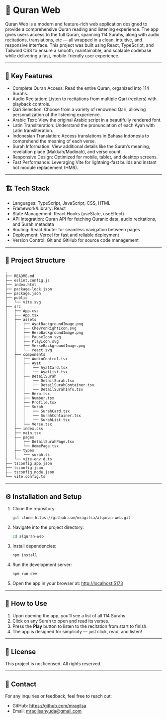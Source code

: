 # 📖 Quran Web

Quran Web is a modern and feature-rich web application designed to provide a comprehensive Quran reading and listening experience. The app gives users access to the full Quran, spanning 114 Surahs, along with audio recitations, translations, etc — all wrapped in a clean, intuitive, and responsive interface. This project was built using React, TypeScript, and Tailwind CSS to ensure a smooth, maintainable, and scalable codebase while delivering a fast, mobile-friendly user experience.

---

## 🌟 Key Features

- Complete Quran Access: Read the entire Quran, organized into 114 Surahs.
- Audio Recitation: Listen to recitations from multiple Qari (reciters) with playback controls.
- Qari Selection: Choose from a variety of renowned Qari, allowing personalization of the listening experience.
- Arabic Text: View the original Arabic script in a beautifully rendered font.
- Latin Transliteration: Understand the pronunciation of each Ayah with Latin transliteration.
- Indonesian Translation: Access translations in Bahasa Indonesia to comprehend the meaning of each verse.
- Surah Information: View additional details like the Surah’s meaning, revelation place (Makkah/Madinah), and verse count.
- Responsive Design: Optimized for mobile, tablet, and desktop screens.
- Fast Performance: Leveraging Vite for lightning-fast builds and instant hot module replacement (HMR).

---

## 🏗️ Tech Stack

- Languages: TypeScript, JavaScript, CSS, HTML  
- Framework/Library: React  
- State Management: React Hooks (useState, useEffect)  
- API Integration: Quran API for fetching Quranic data, audio recitations, and Surah metadata
- Routing: React Router for seamless navigation between pages
- Deployment: Vercel for fast and reliable deployment
- Version Control: Git and GitHub for source code management  

---

## 📂 Project Structure
```
.
├── README.md
├── eslint.config.js
├── index.html
├── package-lock.json
├── package.json
├── public
│   └── vite.svg
├── src
│   ├── App.css
│   ├── App.tsx
│   ├── assets
│   │   ├── AyatBackgroundImage.png
│   │   ├── ChevronRightIcon.svg
│   │   ├── HeroBackgroundImage.png
│   │   ├── PauseIcon.svg
│   │   ├── PlayIcon.svg
│   │   ├── VerseBackgroundImage.png
│   │   └── react.svg
│   ├── components
│   │   ├── AudioControl.tsx
│   │   ├── Ayat
│   │   │   ├── AyatCard.tsx
│   │   │   └── AyatList.tsx
│   │   ├── DetailSurah
│   │   │   ├── DetailSurah.tsx
│   │   │   ├── DetailSurahContainer.tsx
│   │   │   └── DetailSurahInfo.tsx
│   │   ├── Hero.tsx
│   │   ├── Number.tsx
│   │   ├── Profile.tsx
│   │   ├── Surah
│   │   │   ├── SurahCard.tsx
│   │   │   ├── SurahContainer.tsx
│   │   │   └── SurahList.tsx
│   │   └── Verse.tsx
│   ├── index.css
│   ├── main.tsx
│   ├── pages
│   │   ├── DetailSurahPage.tsx
│   │   └── HomePage.tsx
│   ├── types
│   │   └── surah.ts
│   └── vite-env.d.ts
├── tsconfig.app.json
├── tsconfig.json
├── tsconfig.node.json
└── vite.config.ts  
```
---

## ⚙️ Installation and Setup

1. Clone the repository:
   ``` bash
   git clone https://github.com/mragilsa/alquran-web.git  

2. Navigate into the project directory:
   ``` bash
   cd alquran-web  

3. Install dependencies:
   ``` bash
   npm install  

4. Run the development server:
    ``` bash
   npm run dev  

5. Open the app in your browser at: [http://localhost:5173](http://localhost:5173)  

---

## 📘 How to Use

1. Upon opening the app, you’ll see a list of all 114 Surahs.  
2. Click on any Surah to open and read its verses.  
3. Press the **Play** button to listen to the recitation from start to finish.  
4. The app is designed for simplicity — just click, read, and listen!    
---

## 📄 License

This project is not licensed. All rights reserved.

---

## 📧 Contact

For any inquiries or feedback, feel free to reach out:  
- GitHub: https://github.com/mragilsa  
- Email: mragilsahyuda@gmail.com  
